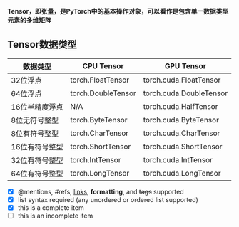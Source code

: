 **Tensor，即张量，是PyTorch中的基本操作对象，可以看作是包含单一数据类型元素的多维矩阵**

## Tensor数据类型

**数据类型** | **CPU Tensor** | **GPU Tensor**
------------|----------------|-----------------
32位浮点 | torch.FloatTensor | torch.cuda.FloatTensor
64位浮点 | torch.DoubleTensor | torch.cuda.DoubleTensor
16位半精度浮点 | N/A | torch.cuda.HalfTensor
8位无符号整型 | torch.ByteTensor | torch.cuda.ByteTensor
8位有符号整型 | torch.CharTensor | torch.cuda.CharTensor
16位有符号整型 | torch.ShortTensor | torch.cuda.ShortTensor
32位有符号整型 | torch.IntTensor | torch.cuda.IntTensor
64位有符号整型 | torch.LongTensor | torch.cuda.LongTensor


- [x] @mentions, #refs, [links](), **formatting**, and <del>tags</del> supported
- [x] list syntax required (any unordered or ordered list supported)
- [x] this is a complete item
- [ ] this is an incomplete item